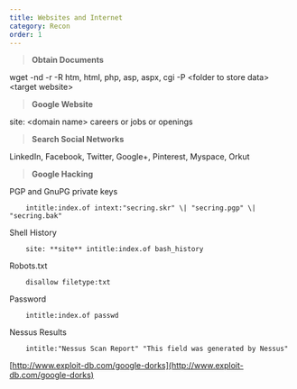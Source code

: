 ```yaml
---
title: Websites and Internet 
category: Recon
order: 1
---
```


> **Obtain Documents**
	

wget -nd -r -R htm, html, php, asp, aspx, cgi -P \<folder to store data\> \<target website\>

> **Google Website**


site: \<domain name\> careers or jobs or openings

> **Search Social Networks**

LinkedIn, Facebook, Twitter, Google+, Pinterest, Myspace, Orkut

> **Google Hacking**


PGP and GnuPG private keys

		intitle:index.of intext:"secring.skr" \| "secring.pgp" \| "secring.bak"


Shell History

		site: **site** intitle:index.of bash_history


Robots.txt

		disallow filetype:txt



Password	

		intitle:index.of passwd



Nessus Results

		intitle:"Nessus Scan Report" "This field was generated by Nessus"


[http://www.exploit-db.com/google-dorks](http://www.exploit-db.com/google-dorks)
